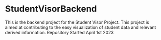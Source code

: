 # StudentVisorBackend
This is the backend project for the Student Visor Project. This project is aimed at contributing to the easy visualization of student data and relevant derived information.
Repository Started April 1st 2023
